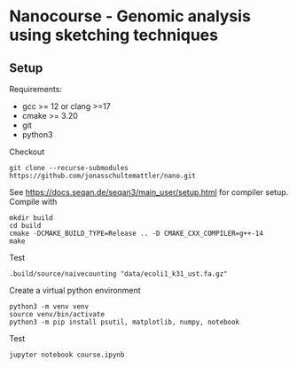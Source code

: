 # Nanocourse - Genomic analysis using sketching techniques


## Setup

Requirements:

 - gcc >= 12 or clang >=17
 - cmake >= 3.20
 - git
 - python3

Checkout
```
git clone --recurse-submodules https://github.com/jonasschultemattler/nano.git
```

See https://docs.seqan.de/seqan3/main_user/setup.html for compiler setup. Compile with

```
mkdir build
cd build
cmake -DCMAKE_BUILD_TYPE=Release .. -D CMAKE_CXX_COMPILER=g++-14
make
```

Test
```
.build/source/naivecounting "data/ecoli1_k31_ust.fa.gz"
```

Create a virtual python environment
```
python3 -m venv venv
source venv/bin/activate
python3 -m pip install psutil, matplotlib, numpy, notebook
```

Test
```
jupyter notebook course.ipynb
```


